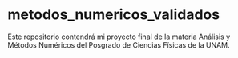# metodos_numericos_validados
Este repositorio contendrá mi proyecto final de la materia Análisis y Métodos Numéricos del Posgrado de Ciencias Físicas de la UNAM.

